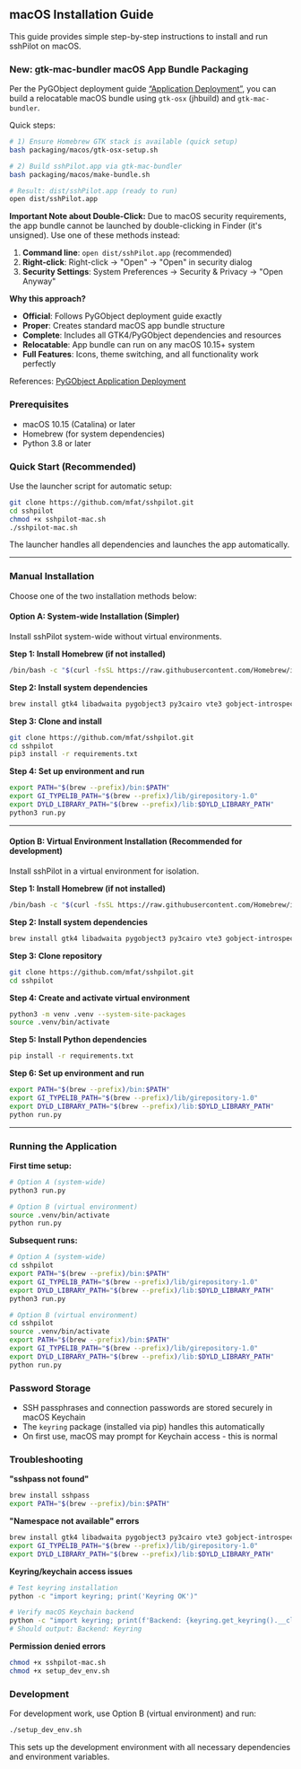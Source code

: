 ## macOS Installation Guide

This guide provides simple step-by-step instructions to install and run sshPilot on macOS.

### New: gtk-mac-bundler macOS App Bundle Packaging

Per the PyGObject deployment guide [“Application Deployment”](https://pygobject.gnome.org/guide/deploy.html), you can build a relocatable macOS bundle using `gtk-osx` (jhbuild) and `gtk-mac-bundler`.

Quick steps:

```bash
# 1) Ensure Homebrew GTK stack is available (quick setup)
bash packaging/macos/gtk-osx-setup.sh

# 2) Build sshPilot.app via gtk-mac-bundler
bash packaging/macos/make-bundle.sh

# Result: dist/sshPilot.app (ready to run)
open dist/sshPilot.app
```

**Important Note about Double-Click:**
Due to macOS security requirements, the app bundle cannot be launched by double-clicking in Finder (it's unsigned). Use one of these methods instead:

1. **Command line**: `open dist/sshPilot.app` (recommended)
2. **Right-click**: Right-click → "Open" → "Open" in security dialog
3. **Security Settings**: System Preferences → Security & Privacy → "Open Anyway"

**Why this approach?**
- **Official**: Follows PyGObject deployment guide exactly
- **Proper**: Creates standard macOS app bundle structure
- **Complete**: Includes all GTK4/PyGObject dependencies and resources
- **Relocatable**: App bundle can run on any macOS 10.15+ system
- **Full Features**: Icons, theme switching, and all functionality work perfectly

References: [PyGObject Application Deployment](https://pygobject.gnome.org/guide/deploy.html)

### Prerequisites

- macOS 10.15 (Catalina) or later
- Homebrew (for system dependencies)
- Python 3.8 or later

### Quick Start (Recommended)

Use the launcher script for automatic setup:

```bash
git clone https://github.com/mfat/sshpilot.git
cd sshpilot
chmod +x sshpilot-mac.sh
./sshpilot-mac.sh
```

The launcher handles all dependencies and launches the app automatically.

---

### Manual Installation

Choose one of the two installation methods below:

#### Option A: System-wide Installation (Simpler)

Install sshPilot system-wide without virtual environments.

**Step 1: Install Homebrew (if not installed)**
```bash
/bin/bash -c "$(curl -fsSL https://raw.githubusercontent.com/Homebrew/install/HEAD/install.sh)"
```

**Step 2: Install system dependencies**
```bash
brew install gtk4 libadwaita pygobject3 py3cairo vte3 gobject-introspection adwaita-icon-theme pkg-config glib graphene icu4c sshpass
```

**Step 3: Clone and install**
```bash
git clone https://github.com/mfat/sshpilot.git
cd sshpilot
pip3 install -r requirements.txt
```

**Step 4: Set up environment and run**
```bash
export PATH="$(brew --prefix)/bin:$PATH"
export GI_TYPELIB_PATH="$(brew --prefix)/lib/girepository-1.0"
export DYLD_LIBRARY_PATH="$(brew --prefix)/lib:$DYLD_LIBRARY_PATH"
python3 run.py
```

---

#### Option B: Virtual Environment Installation (Recommended for development)

Install sshPilot in a virtual environment for isolation.

**Step 1: Install Homebrew (if not installed)**
```bash
/bin/bash -c "$(curl -fsSL https://raw.githubusercontent.com/Homebrew/install/HEAD/install.sh)"
```

**Step 2: Install system dependencies**
```bash
brew install gtk4 libadwaita pygobject3 py3cairo vte3 gobject-introspection adwaita-icon-theme pkg-config glib graphene icu4c sshpass
```

**Step 3: Clone repository**
```bash
git clone https://github.com/mfat/sshpilot.git
cd sshpilot
```

**Step 4: Create and activate virtual environment**
```bash
python3 -m venv .venv --system-site-packages
source .venv/bin/activate
```

**Step 5: Install Python dependencies**
```bash
pip install -r requirements.txt
```

**Step 6: Set up environment and run**
```bash
export PATH="$(brew --prefix)/bin:$PATH"
export GI_TYPELIB_PATH="$(brew --prefix)/lib/girepository-1.0"
export DYLD_LIBRARY_PATH="$(brew --prefix)/lib:$DYLD_LIBRARY_PATH"
python run.py
```

---

### Running the Application

**First time setup:**
```bash
# Option A (system-wide)
python3 run.py

# Option B (virtual environment)
source .venv/bin/activate
python run.py
```

**Subsequent runs:**
```bash
# Option A (system-wide)
cd sshpilot
export PATH="$(brew --prefix)/bin:$PATH"
export GI_TYPELIB_PATH="$(brew --prefix)/lib/girepository-1.0"
export DYLD_LIBRARY_PATH="$(brew --prefix)/lib:$DYLD_LIBRARY_PATH"
python3 run.py

# Option B (virtual environment)
cd sshpilot
source .venv/bin/activate
export PATH="$(brew --prefix)/bin:$PATH"
export GI_TYPELIB_PATH="$(brew --prefix)/lib/girepository-1.0"
export DYLD_LIBRARY_PATH="$(brew --prefix)/lib:$DYLD_LIBRARY_PATH"
python run.py
```

### Password Storage

- SSH passphrases and connection passwords are stored securely in macOS Keychain
- The `keyring` package (installed via pip) handles this automatically
- On first use, macOS may prompt for Keychain access - this is normal

### Troubleshooting

**"sshpass not found"**
```bash
brew install sshpass
export PATH="$(brew --prefix)/bin:$PATH"
```

**"Namespace not available" errors**
```bash
brew install gtk4 libadwaita pygobject3 py3cairo vte3 gobject-introspection adwaita-icon-theme
export GI_TYPELIB_PATH="$(brew --prefix)/lib/girepository-1.0"
export DYLD_LIBRARY_PATH="$(brew --prefix)/lib:$DYLD_LIBRARY_PATH"
```

**Keyring/keychain access issues**
```bash
# Test keyring installation
python -c "import keyring; print('Keyring OK')"

# Verify macOS Keychain backend
python -c "import keyring; print(f'Backend: {keyring.get_keyring().__class__.__name__}')"
# Should output: Backend: Keyring
```

**Permission denied errors**
```bash
chmod +x sshpilot-mac.sh
chmod +x setup_dev_env.sh
```

### Development

For development work, use Option B (virtual environment) and run:
```bash
./setup_dev_env.sh
```

This sets up the development environment with all necessary dependencies and environment variables.



